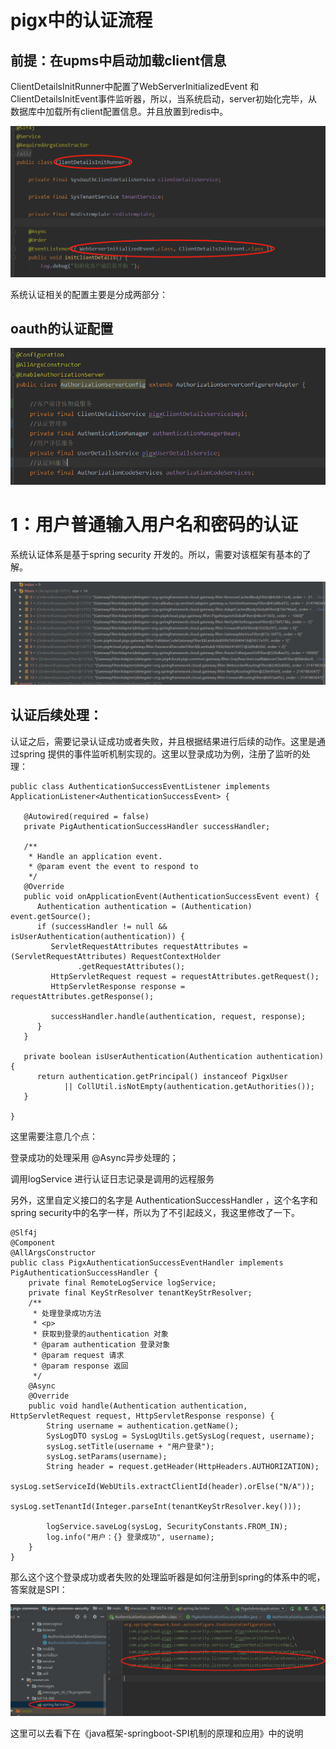# pigx中的认证流程





## 前提：在upms中启动加载client信息

ClientDetailsInitRunner中配置了WebServerInitializedEvent 和ClientDetailsInitEvent事件监听器，所以，当系统启动，server初始化完毕，从数据库中加载所有client配置信息。并且放置到redis中。

![image-20210305143319076](assets/image-20210305143319076.png)

系统认证相关的配置主要是分成两部分：

## oauth的认证配置

![image-20210308160613961](assets/image-20210308160613961.png)









# 1：用户普通输入用户名和密码的认证

系统认证体系是基于spring security 开发的。所以，需要对该框架有基本的了解。







![image-20210223171435366](assets/image-20210223171435366.png)



## 认证后续处理：

认证之后，需要记录认证成功或者失败，并且根据结果进行后续的动作。这里是通过spring 提供的事件监听机制实现的。这里以登录成功为例，注册了监听的处理：

```
public class AuthenticationSuccessEventListener implements ApplicationListener<AuthenticationSuccessEvent> {

   @Autowired(required = false)
   private PigAuthenticationSuccessHandler successHandler;

   /**
    * Handle an application event.
    * @param event the event to respond to
    */
   @Override
   public void onApplicationEvent(AuthenticationSuccessEvent event) {
      Authentication authentication = (Authentication) event.getSource();
      if (successHandler != null && isUserAuthentication(authentication)) {
         ServletRequestAttributes requestAttributes = (ServletRequestAttributes) RequestContextHolder
               .getRequestAttributes();
         HttpServletRequest request = requestAttributes.getRequest();
         HttpServletResponse response = requestAttributes.getResponse();

         successHandler.handle(authentication, request, response);
      }
   }

   private boolean isUserAuthentication(Authentication authentication) {
      return authentication.getPrincipal() instanceof PigxUser
            || CollUtil.isNotEmpty(authentication.getAuthorities());
   }

}
```

这里需要注意几个点：

登录成功的处理采用 @Async异步处理的；

调用logService 进行认证日志记录是调用的远程服务

另外，这里自定义接口的名字是 AuthenticationSuccessHandler ，这个名字和spring security中的名字一样，所以为了不引起歧义，我这里修改了一下。

```
@Slf4j
@Component
@AllArgsConstructor
public class PigxAuthenticationSuccessEventHandler implements PigAuthenticationSuccessHandler {
	private final RemoteLogService logService;
	private final KeyStrResolver tenantKeyStrResolver;
	/**
	 * 处理登录成功方法
	 * <p>
	 * 获取到登录的authentication 对象
	 * @param authentication 登录对象
	 * @param request 请求
	 * @param response 返回
	 */
	@Async
	@Override
	public void handle(Authentication authentication, HttpServletRequest request, HttpServletResponse response) {
		String username = authentication.getName();
		SysLogDTO sysLog = SysLogUtils.getSysLog(request, username);
		sysLog.setTitle(username + "用户登录");
		sysLog.setParams(username);
		String header = request.getHeader(HttpHeaders.AUTHORIZATION);
		sysLog.setServiceId(WebUtils.extractClientId(header).orElse("N/A"));
		sysLog.setTenantId(Integer.parseInt(tenantKeyStrResolver.key()));

		logService.saveLog(sysLog, SecurityConstants.FROM_IN);
		log.info("用户：{} 登录成功", username);
	}
}
```

那么这个这个登录成功或者失败的处理监听器是如何注册到spring的体系中的呢，答案就是SPI：

![image-20210308164433739](assets/image-20210308164433739.png)

这里可以去看下在《java框架-springboot-SPI机制的原理和应用》中的说明